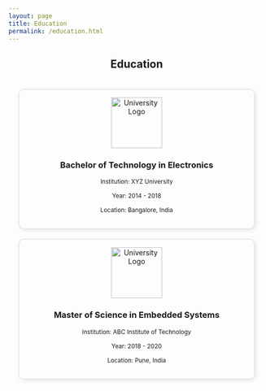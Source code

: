 ```yaml
---
layout: page
title: Education
permalink: /education.html
---
```


<h2 style="text-align: center;">Education</h2>

<div style="display: grid; grid-template-columns: repeat(auto-fit, minmax(250px, 1fr)); gap: 20px; justify-content: center; align-items: center; padding: 20px;">

  <div style="text-align: center; border: 1px solid #ddd; padding: 15px; border-radius: 10px; box-shadow: 2px 2px 10px rgba(0, 0, 0, 0.1);">
    <img src="{{ "/assets/img/university1.jpg" | relative_url }}" width="100" alt="University Logo">
    <h3>Bachelor of Technology in Electronics</h3>
    <p><small>Institution: XYZ University</small></p>
    <p><small>Year: 2014 - 2018</small></p>
    <p><small>Location: Bangalore, India</small></p>
  </div>

  <div style="text-align: center; border: 1px solid #ddd; padding: 15px; border-radius: 10px; box-shadow: 2px 2px 10px rgba(0, 0, 0, 0.1);">
    <img src="{{ "/assets/img/university2.jpg" | relative_url }}" width="100" alt="University Logo">
    <h3>Master of Science in Embedded Systems</h3>
    <p><small>Institution: ABC Institute of Technology</small></p>
    <p><small>Year: 2018 - 2020</small></p>
    <p><small>Location: Pune, India</small></p>
  </div>

</div>
